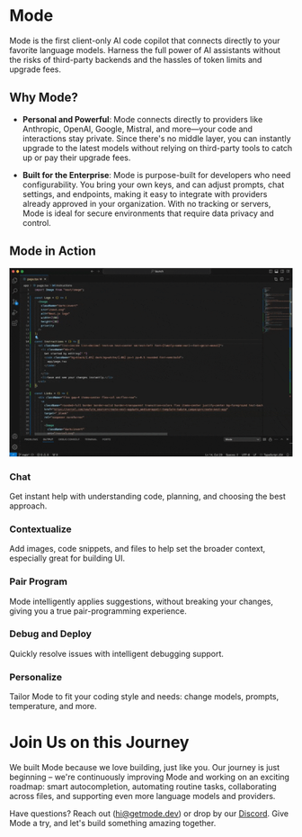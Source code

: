 # Mode

Mode is the first client-only AI code copilot that connects directly to your favorite language models. Harness the full power of AI assistants without the risks of third-party backends and the hassles of token limits and upgrade fees.

## Why Mode?

- **Personal and Powerful**: Mode connects directly to providers like Anthropic, OpenAI, Google, Mistral, and more&mdash;your code and interactions stay private. Since there's no middle layer, you can instantly upgrade to the latest models without relying on third-party tools to catch up or pay their upgrade fees.

- **Built for the Enterprise**: Mode is purpose-built for developers who need configurability. You bring your own keys, and can adjust prompts, chat settings, and endpoints, making it easy to integrate with providers already approved in your organization. With no tracking or servers, Mode is ideal for secure environments that require data privacy and control.

## Mode in Action

![Mode in Action](media/Chat.gif)

### Chat
Get instant help with understanding code, planning, and choosing the best approach.

### Contextualize
Add images, code snippets, and files to help set the broader context, especially great for building UI.

### Pair Program
Mode intelligently applies suggestions, without breaking your changes, giving you a true pair-programming experience.

### Debug and Deploy
Quickly resolve issues with intelligent debugging support.

### Personalize
Tailor Mode to fit your coding style and needs: change models, prompts, temperature, and more.

# Join Us on this Journey

We built Mode because we love building, just like you. Our journey is just beginning – we're continuously improving Mode and working on an exciting roadmap: smart autocompletion, automating routine tasks, collaborating across files, and supporting even more language models and providers.

Have questions? Reach out (hi@getmode.dev) or drop by our [Discord](https://discord.gg/XHxbjcRM). Give Mode a try, and let's build something amazing together.